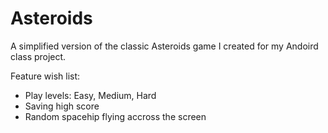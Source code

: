 # Asteroids
A simplified version of the classic Asteroids game I created for my Andoird class project.

Feature wish list:
- Play levels: Easy, Medium, Hard
- Saving high score
- Random spacehip flying accross the screen
